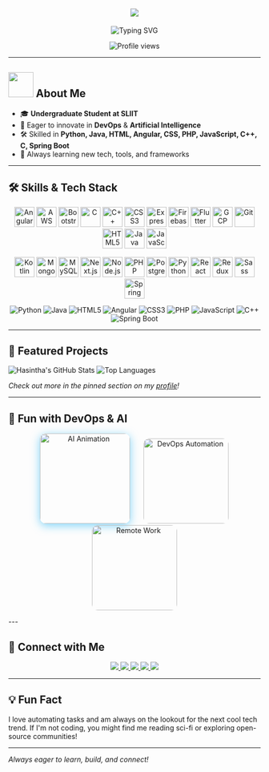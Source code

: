<h1 align="center">
  <img src="https://raw.githubusercontent.com/Hasintha00/old-profile-readme/1521d59a59a1c3e658f0f1a667b7c5e5e963eb1b/name.svg" />
</h1>


<!-- Animated SVG Header -->
<p align="center">
  <img src="https://readme-typing-svg.demolab.com?font=Fira+Code&pause=1000&color=36BCF7&center=true&vCenter=true&width=435&lines=Hello!+I'm+Hasintha+Induwara;Undergraduate+Student+at+SLIIT;Passionate+about+DevOps+%26+AI+%F0%9F%A7%A1" alt="Typing SVG" />
</p>

<p align="center">
  <img src="https://komarev.com/ghpvc/?username=Hasintha00&style=flat-square&color=36bcf7" alt="Profile views" />
</p>

---

## <img src="https://media.giphy.com/media/VgCDAzcKvsR6OM0uWg/giphy.gif" width="50"> About Me

- 🎓 **Undergraduate Student at SLIIT**
- 🚀 Eager to innovate in **DevOps** & **Artificial Intelligence**
- 🛠️ Skilled in **Python, Java, HTML, Angular, CSS, PHP, JavaScript, C++, C, Spring Boot**
- 🌱 Always learning new tech, tools, and frameworks

---

## 🛠️ Skills & Tech Stack
<p align="center">
  <!-- Row 1: Devicon-style icons -->
  <img src="https://cdn.jsdelivr.net/gh/devicons/devicon/icons/angularjs/angularjs-original.svg" title="Angular" alt="Angular" width="40" height="40"/>
  <img src="https://cdn.jsdelivr.net/gh/devicons/devicon/icons/amazonwebservices/amazonwebservices-original-wordmark.svg" title="AWS" alt="AWS" width="40" height="40"/>
  <img src="https://cdn.jsdelivr.net/gh/devicons/devicon/icons/bootstrap/bootstrap-original.svg" title="Bootstrap" alt="Bootstrap" width="40" height="40"/>
  <img src="https://cdn.jsdelivr.net/gh/devicons/devicon/icons/c/c-original.svg" title="C" alt="C" width="40" height="40"/>
  <img src="https://cdn.jsdelivr.net/gh/devicons/devicon/icons/cplusplus/cplusplus-original.svg" title="C++" alt="C++" width="40" height="40"/>
  <img src="https://cdn.jsdelivr.net/gh/devicons/devicon/icons/css3/css3-original.svg" title="CSS3" alt="CSS3" width="40" height="40"/>
  <img src="https://cdn.jsdelivr.net/gh/devicons/devicon/icons/express/express-original.svg" title="Express" alt="Express" width="40" height="40"/>
  <img src="https://cdn.jsdelivr.net/gh/devicons/devicon/icons/firebase/firebase-plain.svg" title="Firebase" alt="Firebase" width="40" height="40"/>
  <img src="https://cdn.jsdelivr.net/gh/devicons/devicon/icons/flutter/flutter-original.svg" title="Flutter" alt="Flutter" width="40" height="40"/>
  <img src="https://cdn.jsdelivr.net/gh/devicons/devicon/icons/googlecloud/googlecloud-original.svg" title="GCP" alt="GCP" width="40" height="40"/>
  <img src="https://cdn.jsdelivr.net/gh/devicons/devicon/icons/git/git-original.svg" title="Git" alt="Git" width="40" height="40"/>
  <img src="https://cdn.jsdelivr.net/gh/devicons/devicon/icons/html5/html5-original.svg" title="HTML5" alt="HTML5" width="40" height="40"/>
  <img src="https://cdn.jsdelivr.net/gh/devicons/devicon/icons/java/java-original.svg" title="Java" alt="Java" width="40" height="40"/>
  <img src="https://cdn.jsdelivr.net/gh/devicons/devicon/icons/javascript/javascript-original.svg" title="JavaScript" alt="JavaScript" width="40" height="40"/>
</p>
<p align="center">
  <!-- Row 2: Devicon-style icons -->
  <img src="https://cdn.jsdelivr.net/gh/devicons/devicon/icons/kotlin/kotlin-original.svg" title="Kotlin" alt="Kotlin" width="40" height="40"/>
  <img src="https://cdn.jsdelivr.net/gh/devicons/devicon/icons/mongodb/mongodb-original.svg" title="MongoDB" alt="MongoDB" width="40" height="40"/>
  <img src="https://cdn.jsdelivr.net/gh/devicons/devicon/icons/mysql/mysql-original.svg" title="MySQL" alt="MySQL" width="40" height="40"/>
  <img src="https://cdn.jsdelivr.net/gh/devicons/devicon/icons/nextjs/nextjs-original.svg" title="Next.js" alt="Next.js" width="40" height="40"/>
  <img src="https://cdn.jsdelivr.net/gh/devicons/devicon/icons/nodejs/nodejs-original.svg" title="Node.js" alt="Node.js" width="40" height="40"/>
  <img src="https://cdn.jsdelivr.net/gh/devicons/devicon/icons/php/php-original.svg" title="PHP" alt="PHP" width="40" height="40"/>
  <img src="https://cdn.jsdelivr.net/gh/devicons/devicon/icons/postgresql/postgresql-original.svg" title="PostgreSQL" alt="PostgreSQL" width="40" height="40"/>
  <img src="https://cdn.jsdelivr.net/gh/devicons/devicon/icons/python/python-original.svg" title="Python" alt="Python" width="40" height="40"/>
  <img src="https://cdn.jsdelivr.net/gh/devicons/devicon/icons/react/react-original.svg" title="React" alt="React" width="40" height="40"/>
  <img src="https://cdn.jsdelivr.net/gh/devicons/devicon/icons/redux/redux-original.svg" title="Redux" alt="Redux" width="40" height="40"/>
  <img src="https://cdn.jsdelivr.net/gh/devicons/devicon/icons/sass/sass-original.svg" title="Sass" alt="Sass" width="40" height="40"/>
  <img src="https://cdn.jsdelivr.net/gh/devicons/devicon/icons/spring/spring-original.svg" title="Spring" alt="Spring" width="40" height="40"/>
</p>

<!-- Centered badges below the icons -->
<p align="center">
  <img src="https://img.shields.io/badge/Python-3776AB?style=for-the-badge&logo=python&logoColor=white" alt="Python"/>
  <img src="https://img.shields.io/badge/Java-007396?style=for-the-badge&logo=java&logoColor=white" alt="Java"/>
  <img src="https://img.shields.io/badge/HTML5-E34F26?style=for-the-badge&logo=html5&logoColor=white" alt="HTML5"/>
  <img src="https://img.shields.io/badge/Angular-DD0031?style=for-the-badge&logo=angular&logoColor=white" alt="Angular"/>
  <img src="https://img.shields.io/badge/CSS3-1572B6?style=for-the-badge&logo=css3&logoColor=white" alt="CSS3"/>
  <img src="https://img.shields.io/badge/PHP-777BB4?style=for-the-badge&logo=php&logoColor=white" alt="PHP"/>
  <img src="https://img.shields.io/badge/JavaScript-F7DF1E?style=for-the-badge&logo=javascript&logoColor=black" alt="JavaScript"/>
  <img src="https://img.shields.io/badge/C++-00599C?style=for-the-badge&logo=c%2B%2B&logoColor=white" alt="C++"/>
  <img src="https://img.shields.io/badge/Spring%20Boot-6DB33F?style=for-the-badge&logo=spring-boot&logoColor=white" alt="Spring Boot"/>
</p>

---

## 🌟 Featured Projects

![Hasintha's GitHub Stats](https://github-readme-stats.vercel.app/api?username=Hasintha00&show_icons=true&theme=radical)
![Top Languages](https://github-readme-stats.vercel.app/api/top-langs/?username=Hasintha00&layout=compact&theme=radical)

*Check out more in the pinned section on my [profile](https://github.com/Hasintha00)!*

---

## 🎉 Fun with DevOps & AI

<!-- Animated DevOps & AI Section -->
<p align="center">
  <!-- AI/Programming GIF -->
  <img src="https://media.giphy.com/media/iIqmM5tTjmpOB9mpbn/giphy.gif" alt="AI Animation" width="180" style="margin: 0 24px; border-radius:12px; box-shadow:0 4px 18px #36bcf7a0;">
  <!-- DevOps/Automation GIF -->
  <img src="https://media.giphy.com/media/IdyAQJVN2kVPNUrojM/giphy.gif" alt="DevOps Automation" width="170" style="margin-right: 25px; border-radius:12px">
  <!-- Teamwork/Remote Work GIF -->
  <img src="https://media.giphy.com/media/qgQUggAC3Pfv687qPC/giphy.gif" alt="Remote Work" width="170" style="border-radius:12px">
</p>
---

## 🔗 Connect with Me

<p align="center">
  <a href="https://www.linkedin.com/in/hasintha-meegahawela-7a206b348/">
    <img src="https://img.shields.io/badge/LinkedIn-0077B5?style=for-the-badge&logo=linkedin&logoColor=white" />
  </a>
  <a href="mailto:hasintha.im@gmail.com">
    <img src="https://img.shields.io/badge/Email-D14836?style=for-the-badge&logo=gmail&logoColor=white" />
  </a>
  <a href="https://twitter.com/your-handle">
    <img src="https://img.shields.io/badge/Twitter-1DA1F2?style=for-the-badge&logo=twitter&logoColor=white" />
  </a>
  <a href="https://yourportfolio.com">
    <img src="https://img.shields.io/badge/Portfolio-FF5722?style=for-the-badge&logo=react&logoColor=white" />
  </a>
  <a href="https://github.com/Hasintha00">
    <img src="https://img.shields.io/badge/GitHub-181717?style=for-the-badge&logo=github&logoColor=white" />
  </a>
</p>

---

## 💡 Fun Fact

I love automating tasks and am always on the lookout for the next cool tech trend. If I'm not coding, you might find me reading sci-fi or exploring open-source communities!

---


_Always eager to learn, build, and connect!_
